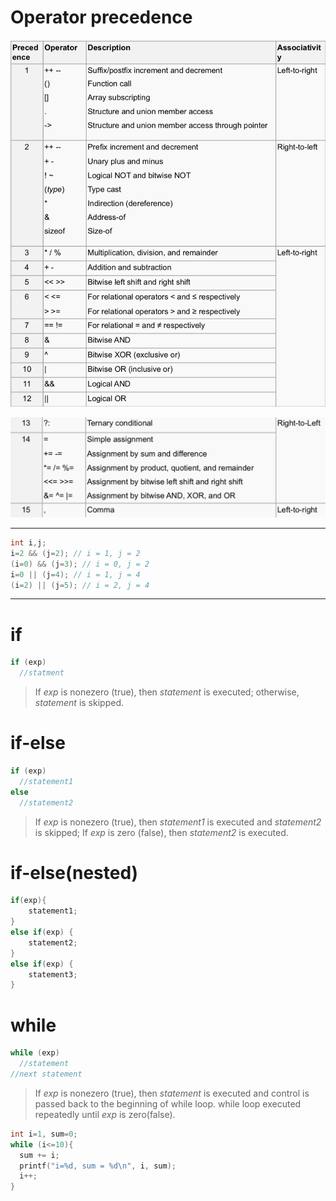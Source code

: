 # Operator precedence

![](img/precedence-1.png)

![](./img/precedence-2.png)

---

```c
int i,j;
i=2 && (j=2); // i = 1, j = 2
(i=0) && (j=3); // i = 0, j = 2
i=0 || (j=4); // i = 1, j = 4
(i=2) || (j=5); // i = 2, j = 4
```

---

# if

```c
if (exp)
  //statment
```

>If *exp* is nonezero (true), then *statement* is executed; otherwise, *statement* is skipped.

# if-else

```c
if (exp)
  //statement1
else
  //statement2
```

>If *exp* is nonezero (true), then *statement1* is executed and *statement2* is skipped; If *exp* is zero (false), then *statement2* is executed.

# if-else(nested)

```c
if(exp){
    statement1;
} 
else if(exp) {
    statement2;
} 
else if(exp) {
    statement3;
}
```

# while

```c
while (exp)
  //statement
//next statement  
```

>If *exp* is nonezero (true), then *statement* is executed and control is passed back to the beginning of while loop. while loop executed repeatedly until *exp* is zero(false).

```c
int i=1, sum=0;
while (i<=10){
  sum += i;
  printf("i=%d, sum = %d\n", i, sum);
  i++;
}
```









